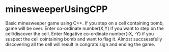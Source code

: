 # minesweeperUsingCPP
Basic minesweeper game using C++.
If you step on a cell containing bomb, game will be over.
Enter co-ordinate number(X,Y) if you want to step on the cell/discover the cell. 
Enter Negative co-ordinate number(-X, -Y) if you suspect the cell cointaining bomb and want to flag it.
Almost succsessfully discovering all the cell will result in congrats sign and ending the game.
